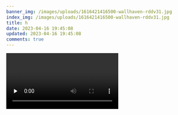```yaml
---
banner_img: /images/uploads/1616421416500-wallhaven-rddv31.jpg
index_img: /images/uploads/1616421416500-wallhaven-rddv31.jpg
title: h
date: 2023-04-16 19:45:08
updated: 2023-04-16 19:45:08
comments: true
---
```

<video controls="" preload="none" >
<source src="https://link.jscdn.cn/sharepoint/aHR0cHM6Ly9wcmsxNDA4LW15LnNoYXJlcG9pbnQuY29tLzp2Oi9nL3BlcnNvbmFsL2NvczFfcHJrMTQwOF9vbm1pY3Jvc29mdF9jb20vRWNyS0p3Nm1HSTFJaEZQZC1md0RqVGtCVXFkNVh1bUhsOGJ0eFdkanNRRzNIZz9lPVZzdXRMZw.mp4" type="video/mp4">
</video>